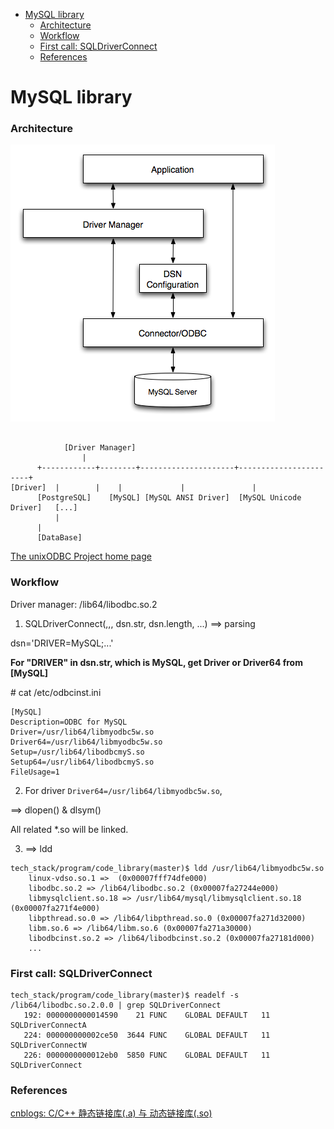 <!-- MarkdownTOC -->

- [MySQL library](#mysql-library)
  - [Architecture](#architecture)
  - [Workflow](#workflow)
  - [First call: SQLDriverConnect](#first-call-sqldriverconnect)
  - [References](#references)

<!-- /MarkdownTOC -->

# MySQL library

### Architecture

![mysql_driver](../images/2018/mysql_driver.png)


```

			[Driver Manager]
				|
	  +------------+--------+---------------------+-----------------------+
[Driver]  |	       |	|	  	      |			      |
      [PostgreSQL]    [MySQL] [MySQL ANSI Driver]  [MySQL Unicode Driver]   [...]
          |
	  |
      [DataBase]
```    

[The unixODBC Project home page](http://www.unixodbc.org/)<br/>

### Workflow
Driver manager: /lib64/libodbc.so.2

1. SQLDriverConnect(,,,
		    dsn.str, dsn.length, ...)
==> parsing

dsn='DRIVER=MySQL;...'

__For "DRIVER" in dsn.str, which is MySQL, get Driver or Driver64 from [MySQL]__

\# cat /etc/odbcinst.ini

```
[MySQL]
Description=ODBC for MySQL
Driver=/usr/lib64/libmyodbc5w.so
Driver64=/usr/lib64/libmyodbc5w.so
Setup=/usr/lib64/libodbcmyS.so
Setup64=/usr/lib64/libodbcmyS.so
FileUsage=1
```

2. For driver `Driver64=/usr/lib64/libmyodbc5w.so`,

==> dlopen() & dlsym()

All related *.so will be linked.

3. ==> ldd

```
tech_stack/program/code_library(master)$ ldd /usr/lib64/libmyodbc5w.so
	linux-vdso.so.1 =>  (0x00007fff74dfe000)
	libodbc.so.2 => /lib64/libodbc.so.2 (0x00007fa27244e000)
	libmysqlclient.so.18 => /usr/lib64/mysql/libmysqlclient.so.18 (0x00007fa271f4e000)
	libpthread.so.0 => /lib64/libpthread.so.0 (0x00007fa271d32000)
	libm.so.6 => /lib64/libm.so.6 (0x00007fa271a30000)
	libodbcinst.so.2 => /lib64/libodbcinst.so.2 (0x00007fa27181d000)
	...
```
### First call: SQLDriverConnect

```
tech_stack/program/code_library(master)$ readelf -s /lib64/libodbc.so.2.0.0 | grep SQLDriverConnect
   192: 0000000000014590    21 FUNC    GLOBAL DEFAULT   11 SQLDriverConnectA
   224: 000000000002ce50  3644 FUNC    GLOBAL DEFAULT   11 SQLDriverConnectW
   226: 0000000000012eb0  5850 FUNC    GLOBAL DEFAULT   11 SQLDriverConnect
```


### References
[cnblogs: C/C++ 静态链接库(.a) 与 动态链接库(.so)](https://www.cnblogs.com/52php/p/5681711.html)<br/>
[]()<br/>
[]()<br/>
[]()<br/>
[]()<br/>
